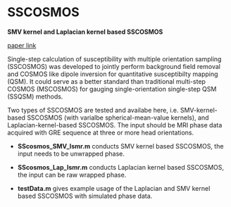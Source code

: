 # SSCOSMOS
**SMV kernel and Laplacian kernel based SSCOSMOS**

[paper link](https://doi.org/10.1002/nbm.4517)

Single-step calculation of susceptibility with multiple orientation sampling (SSCOSMOS) was developed to jointly perform background field removal and COSMOS like dipole inversion for quantitative susceptibilty mapping (QSM). It could serve as a better standard than traditional multi-step COSMOS (MSCOSMOS) for gauging single-orientation single-step QSM (SSQSM) methods. 

Two types of SSCOSMOS are tested and availabe here, i.e. SMV-kernel-based SSCOSMOS (with varialbe spherical-mean-value kernels), and Laplacian-kernel-based SSCOSMOS. The input should be MRI phase data acquired with GRE sequence at three or more head orientations.

- **SScosmos_SMV_lsmr.m** conducts SMV kernel based SSCOSMOS, the input needs to be unwrapped phase.
- **SScosmos_Lap_lsmr.m** conducts Laplacian kernel based SSCOSMOS, the input can be raw wrapped phase.

- **testData.m** gives example usage of the Laplacian and SMV kernel based SSCOSMOS with simulated phase data.
